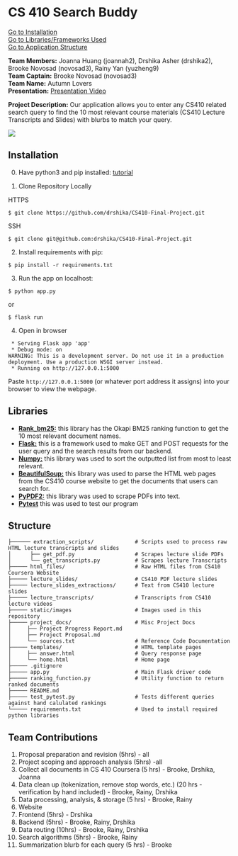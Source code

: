 # CS 410 Search Buddy

[Go to Installation](#installation)   
[Go to Libraries/Frameworks Used](#libraries)   
[Go to Application Structure](#structure)   

**Team Members:** Joanna Huang (joannah2), Drshika Asher (drshika2), Brooke Novosad (novosad3), Rainy Yan (yuzheng9)   
**Team Captain:** Brooke Novosad (novosad3)   
**Team Name:** Autumn Lovers   
**Presentation:** [Presentation Video](https://illinois.zoom.us/rec/play/OizRZvlvuWb9sveqVCt9TjajIKJxP-rRObKZucfhALXkoHg_Lv-7c3CFPn5PTwLRhwkvU5fXUsZBR90Y.VGuMyo37BcCj1Gat)

**Project Description:** Our application allows you to enter any CS410 related search query to find the 10 most relevant course materials (CS410 Lecture Transcripts and Slides) with blurbs to match your query. 

![](https://github.com/drshika/CS410-Final-Project/blob/main/static/images/demo.gif)

## Installation
0. Have python3 and pip installed: [tutorial](https://packaging.python.org/en/latest/tutorials/installing-packages/)

1. Clone Repository Locally

HTTPS
```
$ git clone https://github.com/drshika/CS410-Final-Project.git
```
SSH
```
$ git clone git@github.com:drshika/CS410-Final-Project.git
```

2. Install requirements with pip:

```
$ pip install -r requirements.txt
```

3. Run the app on localhost:
```
$ python app.py
```
or 
```
$ flask run
```
4. Open in browser

```CS410-Final-Project git:(main) ✗ python3 app.py
 * Serving Flask app 'app'
 * Debug mode: on
WARNING: This is a development server. Do not use it in a production deployment. Use a production WSGI server instead.
 * Running on http://127.0.0.1:5000
```
Paste `http://127.0.0.1:5000` (or whatever port address it assigns) into your browser to view the webpage. 

## Libraries

- [**Rank_bm25:**](https://github.com/dorianbrown/rank_bm25) this library has the Okapi BM25 ranking function to get the 10 most relevant document names.
- [**Flask:**](https://flask.palletsprojects.com/en/3.0.x/) this is a framework used to make GET and POST requests for the user query and the search results from our backend.
- [**Numpy:**](https://pypi.org/project/numpy/) this library was used to sort the outputted list from most to least relevant.
- [**BeautifulSoup:**](https://pypi.org/project/beautifulsoup4/) this library was used to parse the HTML web pages from the CS410 course website to get the documents that users can search for. 
- [**PyPDF2:**](https://pypi.org/project/PyPDF2/) this library was used to scrape PDFs into text.
- [**Pytest**](https://docs.pytest.org/en/7.1.x/getting-started.html) this was used to test our program


## Structure 

```.
├────── extraction_scripts/             # Scripts used to process raw HTML lecture transcripts and slides
│      ├── get_pdf.py                   # Scrapes lecture slide PDFs
│      └── get_transcripts.py           # Scrapes lecture Transcripts
├───── html_files/                      # Raw HTML files from CS410 Coursera Website
├───── lecture_slides/                  # CS410 PDF lecture slides
├───── lecture_slides_extractions/      # Text from CS410 lecture slides
├───── lecture_transcripts/             # Transcripts from CS410 lecture videos
├───── static/images                    # Images used in this repository
├───── project_docs/                    # Misc Project Docs
│     ├── Project Progress Report.md
│     ├── Project Proposal.md
│     └── sources.txt                   # Reference Code Documentation
├───── templates/                       # HTML template pages       
│     ├── answer.html                   # Query response page
│     └── home.html                     # Home page
├───── .gitignore
├───── app.py                           # Main Flask driver code
├───── ranking_function.py              # Utility function to return ranked documents
├───── README.md
├───── test_pytest.py                   # Tests different queries against hand calulated rankings
└───── requirements.txt                 # Used to install required python libraries
```

## Team Contributions

1. Proposal preparation and revision (5hrs) - all
2. Project scoping and approach analysis (5hrs) -all
3. Collect all documents in CS 410 Coursera (5 hrs) - Brooke, Drshika, Joanna
4. Data clean up (tokenization, remove stop words, etc.) (20 hrs - verification by hand included) - Brooke, Rainy, Drshika
5. Data processing, analysis, & storage (5 hrs) - Brooke, Rainy
6. Website
7. Frontend (5hrs) - Drshika
8. Backend (5hrs) - Brooke, Rainy, Drshika
9. Data routing (10hrs) - Brooke, Rainy, Drshika
10. Search algorithms (5hrs) - Brooke, Rainy
11. Summarization blurb for each query (5 hrs) - Brooke
